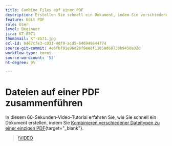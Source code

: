 ```yaml
---
title: Combine Files auf einer PDF
description: Erstellen Sie schnell ein Dokument, indem Sie verschiedene Dateitypen auf einer einzigen PDF zusammenführen
feature: Edit PDF
role: User
level: Beginner
jira: KT-8571
thumbnail: KT-8571.jpg
exl-id: b467cfe3-c031-4df9-acd5-646949644774
source-git-commit: 4e6fbf91e96d26f9ee8f1105ad68738b9450a32d
workflow-type: tm+mt
source-wordcount: '53'
ht-degree: 9%

---
```


# Dateien auf einer PDF zusammenführen

In diesem 60-Sekunden-Video-Tutorial erfahren Sie, wie Sie schnell ein Dokument erstellen, indem Sie [Kombinieren verschiedener Dateitypen zu einer einzigen PDF](https://www.adobe.com/de/acrobat/online/merge-pdf.html){target="_blank"}.

>[!VIDEO](https://video.tv.adobe.com/v/336361?quality=12&learn=on&hidetitle=true)
